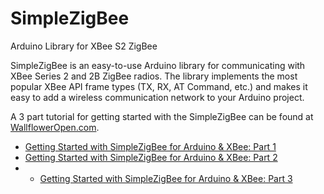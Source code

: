 # SimpleZigBee
Arduino Library for XBee S2 ZigBee

SimpleZigBee is an easy-to-use Arduino library for communicating with XBee Series 2 and 2B ZigBee radios. The library implements the most popular XBee API frame types (TX, RX, AT Command, etc.) and makes it easy to add a wireless communication network to your Arduino project. 

A 3 part tutorial for getting started with the SimpleZigBee can be found at <a href="http://wallfloweropen.com/">WallflowerOpen.com</a>.
* <a href="http://wallfloweropen.com/?project=getting-started-with-simplezigbee-for-arduino-xbee-part-1">Getting Started with SimpleZigBee for Arduino & XBee: Part 1</a>
* <a href="http://wallfloweropen.com/?project=getting-started-with-simplezigbee-for-arduino-xbee-part-2">Getting Started with SimpleZigBee for Arduino & XBee: Part 2</a>
* * <a href="http://wallfloweropen.com/?project=getting-started-with-simplezigbee-for-arduino-xbee-part-3">Getting Started with SimpleZigBee for Arduino & XBee: Part 3</a>
